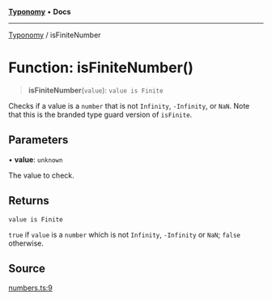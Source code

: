 [**Typonomy**](../README.md) • **Docs**

***

[Typonomy](../globals.md) / isFiniteNumber

# Function: isFiniteNumber()

> **isFiniteNumber**(`value`): `value is Finite`

Checks if a value is a `number` that is not `Infinity`, `-Infinity`, or `NaN`.
Note that this is the branded type guard version of `isFinite`.

## Parameters

• **value**: `unknown`

The value to check.

## Returns

`value is Finite`

`true` if `value` is a `number` which is not `Infinity`, `-Infinity` or `NaN`; `false` otherwise.

## Source

[numbers.ts:9](https://github.com/softcraft-development/typonomy/blob/eea886e2cab97560257369acf8e7d17e5016c6e5/src/numbers.ts#L9)
